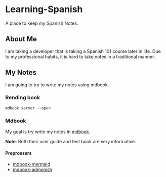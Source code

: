 # Learning-Spanish
A place to keep my Spanish Notes.

## About Me
I am taking a developer that is taking a Spanish 101 course later in life. Due to my professional habits, it is hard to take notes in a traditional manner.

## My Notes
I am going to try to write my notes using mdbook.

### Rending book
```
mdbook server --open
```


### Mdbook
My goal is try write my notes in [mdbook](https://github.com/rust-lang/mdBook/tree/master).

**Note**: Both their user guide and test book are very informative.

#### Preprossers
- [mdbook-mermaid](https://github.com/badboy/mdbook-mermaid)
- [mdbook-admonish](https://github.com/tommilligan/mdbook-admonish)

